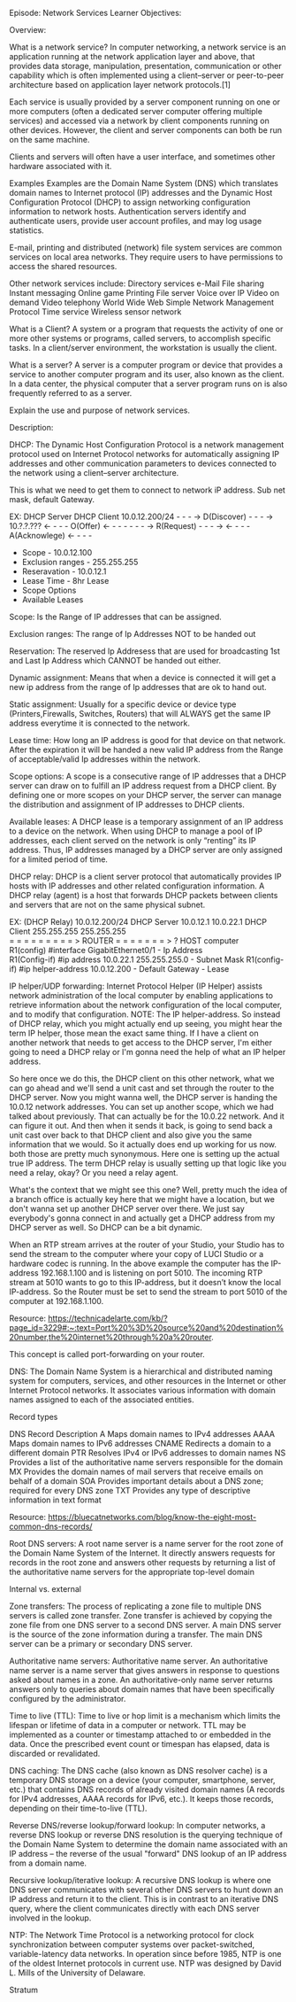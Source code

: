 Episode: Network Services
Learner Objectives:

Overview:

What is a network service?
In computer networking, a network service is an application running at the network application layer and above, that provides data storage, manipulation, presentation, communication or other capability which is often implemented using a client–server or peer-to-peer architecture based on application layer network protocols.[1]

Each service is usually provided by a server component running on one or more computers (often a dedicated server computer offering multiple services) and accessed via a network by client components running on other devices. However, the client and server components can both be run on the same machine.

Clients and servers will often have a user interface, and sometimes other hardware associated with it.


Examples
Examples are the Domain Name System (DNS) which translates domain names to Internet protocol (IP) addresses and the Dynamic Host Configuration Protocol (DHCP) to assign networking configuration information to network hosts. Authentication servers identify and authenticate users, provide user account profiles, and may log usage statistics.

E-mail, printing and distributed (network) file system services are common services on local area networks. They require users to have permissions to access the shared resources.

Other network services include:
Directory services
e-Mail
File sharing
Instant messaging
Online game
Printing
File server
Voice over IP
Video on demand
Video telephony
World Wide Web
Simple Network Management Protocol
Time service
Wireless sensor network

What is a Client?
A system or a program that requests the activity of one or more other systems or programs, called servers, to accomplish specific tasks. In a client/server environment, the workstation is usually the client.

What is a server?
A server is a computer program or device that provides a service to another computer program and its user, also known as the client. In a data center, the physical computer that a server program runs on is also frequently referred to as a server.


Explain the use and purpose of network services.

Description:

DHCP:
The Dynamic Host Configuration Protocol is a network management protocol used on Internet Protocol networks for automatically assigning IP addresses and other communication parameters to devices connected to the network using a client–server architecture.

This is what we need to get them to connect to network iP address. Sub net mask, default Gateway.

EX:
DHCP Server                                                   DHCP Client
10.0.12.200/24        - - - ->   D(Discover)  - - - ->        10.?.?.??? 
                      <- - - -   O(Offer)     <- - - - 
                      - - - ->   R(Request)   - - - -> 
                      <- - - -   A(Acknowlege) <- - - - 

- Scope                                                     - 10.0.12.100    
- Exclusion ranges                                          - 255.255.255
- Reseravation                                              - 10.0.12.1
- Lease Time                                                - 8hr Lease    
- Scope Options
- Available Leases

Scope:
Is the Range of IP addresses that can be assigned.

Exclusion ranges:
The range of Ip Addresses NOT to be handed out

Reservation:
The reserved Ip Addresess that are used for broadcasting 1st and Last Ip Address which CANNOT be handed out either.

Dynamic assignment:
Means that when a device is connected it will get a new ip address from the range of Ip addresses that are ok to hand out.

Static assignment:
Usually for a specific device or device type (Printers,Firewalls, Switches, Routers) that will ALWAYS get the same IP address everytime it is connected to the network.

Lease time:
How long an IP address is good for that device on that network. After the expiration it will be handed a new valid IP address from the Range of acceptable/valid Ip addresses within the network.

Scope options:
A scope is a consecutive range of IP addresses that a DHCP server can draw on to fulfill an IP address request from a DHCP client. By defining one or more scopes on your DHCP server, the server can manage the distribution and assignment of IP addresses to DHCP clients.

Available leases:
A DHCP lease is a temporary assignment of an IP address to a device on the network. When using DHCP to manage a pool of IP addresses, each client served on the network is only “renting” its IP address. Thus, IP addresses managed by a DHCP server are only assigned for a limited period of time.

DHCP relay:
DHCP is a client server protocol that automatically provides IP hosts with IP addresses and other related configuration information. A DHCP relay (agent) is a host that forwards DHCP packets between clients and servers that are not on the same physical subnet.

EX:
                              (DHCP Relay)
10.0.12.200/24 
DHCP Server   10.0.12.1                          10.0.22.1        DHCP Client 
              255.255.255                        255.255.255                              
            = = = = = = = = = >      ROUTER     = = = = = = = >    ?  HOST computer   
                    R1(config) #interface GigabitEthernet0/1               - Ip Address          
                    R1(Config-if) #ip address 10.0.22.1 255.255.255.0      - Subnet Mask
                    R1(config-if) #ip helper-address 10.0.12.200           - Default Gateway
                                                                           - Lease

IP helper/UDP forwarding:
Internet Protocol Helper (IP Helper) assists network administration of the local computer by enabling applications to retrieve information about the network configuration of the local computer, and to modify that configuration.
NOTE: The IP helper-address. So instead of DHCP relay, which you might actually end up seeing, you might hear the term IP helper, those mean the exact same thing. If I have a client on another network that needs to get access to the DHCP server, I'm either going to need a DHCP relay or I'm gonna need the help of what an IP helper address.

So here once we do this, the DHCP client on this other network, what we can go ahead and we'll send a unit cast and set through the router to the DHCP server.  Now you might wanna well, the DHCP server is handing the 10.0.12 network addresses. You can set up another scope, which we had talked about previously. That can actually be for the 10.0.22 network. And it can figure it out. And then when it sends it back, is going to send back a unit cast over back to that DHCP client and also give you the same information that we would. So it actually does end up working for us now. both those are pretty much synonymous. Here one is setting up the actual true IP address. The term DHCP relay is usually setting up that logic like you need a relay, okay? Or you need a relay agent.

What's the context that we might see this one? Well, pretty much the idea of a branch office is actually key here that we might have a location, but we don't wanna set up another DHCP server over there. We just say everybody's gonna connect in and actually get a DHCP address from my DHCP server as well. So DHCP can be a bit dynamic.




When an RTP stream arrives at the router of your Studio, your Studio has to send the stream to the computer where your copy of LUCI Studio or a hardware codec is running. In the above example the computer has the IP-address 192.168.1.100 and is listening on port 5010. The incoming RTP stream at 5010 wants to go to this IP-address, but it doesn’t know the local IP-address. So the Router must be set to send the stream to port 5010 of the computer at 192.168.1.100.

Resource: https://technicadelarte.com/kb/?page_id=3229#:~:text=Port%20%3D%20source%20and%20destination%20number,the%20internet%20through%20a%20router.

This concept is called port-forwarding on your router.


DNS:
The Domain Name System is a hierarchical and distributed naming system for computers, services, and other resources in the Internet or other Internet Protocol networks. It associates various information with domain names assigned to each of the associated entities.

Record types

DNS Record	Description
A	           Maps domain names to IPv4 addresses
AAAA	       Maps domain names to IPv6 addresses
CNAME	       Redirects a domain to a different domain
PTR	           Resolves IPv4 or IPv6 addresses to domain names
NS	           Provides a list of the authoritative name servers responsible for the domain
MX	           Provides the domain names of mail servers that receive emails on behalf of a domain
SOA	           Provides important details about a DNS zone; required for every DNS zone
TXT	           Provides any type of descriptive information in text format


Resource:
https://bluecatnetworks.com/blog/know-the-eight-most-common-dns-records/

Root DNS servers:
A root name server is a name server for the root zone of the Domain Name System of the Internet. It directly answers requests for records in the root zone and answers other requests by returning a list of the authoritative name servers for the appropriate top-level domain

Internal vs. external

Zone transfers:
The process of replicating a zone file to multiple DNS servers is called zone transfer. Zone transfer is achieved by copying the zone file from one DNS server to a second DNS server. A main DNS server is the source of the zone information during a transfer. The main DNS server can be a primary or secondary DNS server.

Authoritative name servers:
Authoritative name server. An authoritative name server is a name server that gives answers in response to questions asked about names in a zone. An authoritative-only name server returns answers only to queries about domain names that have been specifically configured by the administrator.

Time to live (TTL):
Time to live or hop limit is a mechanism which limits the lifespan or lifetime of data in a computer or network. TTL may be implemented as a counter or timestamp attached to or embedded in the data. Once the prescribed event count or timespan has elapsed, data is discarded or revalidated.

DNS caching:
The DNS cache (also known as DNS resolver cache) is a temporary DNS storage on a device (your computer, smartphone, server, etc.) that contains DNS records of already visited domain names (A records for IPv4 addresses, AAAA records for IPv6, etc.). It keeps those records, depending on their time-to-live (TTL).

Reverse DNS/reverse lookup/forward lookup:
In computer networks, a reverse DNS lookup or reverse DNS resolution is the querying technique of the Domain Name System to determine the domain name associated with an IP address – the reverse of the usual "forward" DNS lookup of an IP address from a domain name.

Recursive lookup/iterative lookup:
A recursive DNS lookup is where one DNS server communicates with several other DNS servers to hunt down an IP address and return it to the client. This is in contrast to an iterative DNS query, where the client communicates directly with each DNS server involved in the lookup.

NTP:
The Network Time Protocol is a networking protocol for clock synchronization between computer systems over packet-switched, variable-latency data networks. In operation since before 1985, NTP is one of the oldest Internet protocols in current use. NTP was designed by David L. Mills of the University of Delaware.

Stratum
